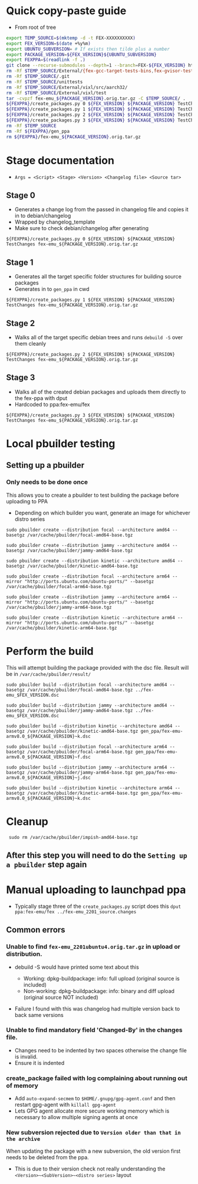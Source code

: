 # Quick copy-paste guide
* From root of tree
``` bash
export TEMP_SOURCE=$(mktemp -d -t FEX-XXXXXXXXXX)
export FEX_VERSION=$(date +%y%m)
export UBUNTU_SUBVERSION= # If exists then tilde plus a number
export PACKAGE_VERSION=${FEX_VERSION}${UBUNTU_SUBVERSION}
export FEXPPA=$(readlink -f .)
git clone --recurse-submodules --depth=1 --branch=FEX-${FEX_VERSION} https://github.com/FEX-Emu/FEX.git $TEMP_SOURCE
rm -Rf $TEMP_SOURCE/External/{fex-gcc-target-tests-bins,fex-gvisor-tests-bins,fex-posixtest-bins}
rm -Rf $TEMP_SOURCE/.git
rm -Rf $TEMP_SOURCE/unittests
rm -Rf $TEMP_SOURCE/External/vixl/src/aarch32/
rm -Rf $TEMP_SOURCE/External/vixl/test
tar -cvpzf fex-emu_${PACKAGE_VERSION}.orig.tar.gz -C $TEMP_SOURCE/ .
${FEXPPA}/create_packages.py 0 ${FEX_VERSION} ${PACKAGE_VERSION} TestChanges fex-emu_${PACKAGE_VERSION}.orig.tar.gz
${FEXPPA}/create_packages.py 1 ${FEX_VERSION} ${PACKAGE_VERSION} TestChanges fex-emu_${PACKAGE_VERSION}.orig.tar.gz
${FEXPPA}/create_packages.py 2 ${FEX_VERSION} ${PACKAGE_VERSION} TestChanges fex-emu_${PACKAGE_VERSION}.orig.tar.gz
${FEXPPA}/create_packages.py 3 ${FEX_VERSION} ${PACKAGE_VERSION} TestChanges fex-emu_${PACKAGE_VERSION}.orig.tar.gz
rm -Rf $TEMP_SOURCE
rm -Rf ${FEXPPA}/gen_ppa
rm ${FEXPPA}/fex-emu_${PACKAGE_VERSION}.orig.tar.gz
```

# Stage documentation
* `Args = <Script> <Stage> <Version> <Changelog file> <Source tar>`

## Stage 0
* Generates a change log from the passed in changelog file and copies it in to debian/changelog
* Wrapped by changelog_template
* Make sure to check debian/changelog after generating

`${FEXPPA}/create_packages.py 0 ${FEX_VERSION} ${PACKAGE_VERSION} TestChanges fex-emu_${PACKAGE_VERSION}.orig.tar.gz`

## Stage 1
* Generates all the target specific folder structures for building source packages
* Generates in to `gen_ppa` in cwd

`${FEXPPA}/create_packages.py 1 ${FEX_VERSION} ${PACKAGE_VERSION} TestChanges fex-emu_${PACKAGE_VERSION}.orig.tar.gz`

## Stage 2
* Walks all of the target specific debian trees and runs `debuild -S` over them cleanly

`${FEXPPA}/create_packages.py 2 ${FEX_VERSION} ${PACKAGE_VERSION} TestChanges fex-emu_${PACKAGE_VERSION}.orig.tar.gz`

## Stage 3
* Walks all of the created debian packages and uploads them directly to the fex-ppa with dput
* Hardcoded to ppa:fex-emu/fex

`${FEXPPA}/create_packages.py 3 ${FEX_VERSION} ${PACKAGE_VERSION} TestChanges fex-emu_${PACKAGE_VERSION}.orig.tar.gz`

# Local pbuilder testing

## Setting up a pbuilder
### Only needs to be done once
This allows you to create a pbuilder to test building the package before uploading to PPA

* Depending on which builder you want, generate an image for whichever distro series

`sudo pbuilder create --distribution focal --architecture amd64 --basetgz /var/cache/pbuilder/focal-amd64-base.tgz`

`sudo pbuilder create --distribution jammy --architecture amd64 --basetgz /var/cache/pbuilder/jammy-amd64-base.tgz`

`sudo pbuilder create --distribution kinetic --architecture amd64 --basetgz /var/cache/pbuilder/kinetic-amd64-base.tgz`

`sudo pbuilder create --distribution focal --architecture arm64 --mirror "http://ports.ubuntu.com/ubuntu-ports/" --basetgz /var/cache/pbuilder/focal-arm64-base.tgz`

`sudo pbuilder create --distribution jammy --architecture arm64 --mirror "http://ports.ubuntu.com/ubuntu-ports/" --basetgz /var/cache/pbuilder/jammy-arm64-base.tgz`

`sudo pbuilder create --distribution kinetic --architecture arm64 --mirror "http://ports.ubuntu.com/ubuntu-ports/" --basetgz /var/cache/pbuilder/kinetic-arm64-base.tgz`

# Perform the build
This will attempt building the package provided with the dsc file.
Result will be in `/var/cache/pbuilder/result/`

`sudo pbuilder build --distribution focal --architecture amd64 --basetgz /var/cache/pbuilder/focal-amd64-base.tgz ../fex-emu_$FEX_VERSION.dsc`

`sudo pbuilder build --distribution jammy --architecture amd64 --basetgz /var/cache/pbuilder/jammy-amd64-base.tgz ../fex-emu_$FEX_VERSION.dsc`

`sudo pbuilder build --distribution kinetic --architecture amd64 --basetgz /var/cache/pbuilder/kinetic-amd64-base.tgz gen_ppa/fex-emu-armv8.0_${PACKAGE_VERSION}~k.dsc`

`sudo pbuilder build --distribution focal --architecture arm64 --basetgz /var/cache/pbuilder/focal-arm64-base.tgz gen_ppa/fex-emu-armv8.0_${PACKAGE_VERSION}~f.dsc`

`sudo pbuilder build --distribution jammy --architecture arm64 --basetgz /var/cache/pbuilder/jammy-arm64-base.tgz gen_ppa/fex-emu-armv8.0_${PACKAGE_VERSION}~j.dsc`

`sudo pbuilder build --distribution kinetic --architecture arm64 --basetgz /var/cache/pbuilder/kinetic-arm64-base.tgz gen_ppa/fex-emu-armv8.0_${PACKAGE_VERSION}~k.dsc`

# Cleanup
` sudo rm /var/cache/pbuilder/impish-amd64-base.tgz`

## After this step you will need to do the `Setting up a pbuilder` step again

# Manual uploading to launchpad ppa

* Typically stage three of the `create_packages.py` script does this
`dput ppa:fex-emu/fex ../fex-emu_2201_source.changes`

## Common errors
### Unable to find `fex-emu_2201ubuntu4.orig.tar.gz` in upload or distribution.
* debuild -S would have printed some text about this
  * Working: dpkg-buildpackage: info: full upload (original source is included)
  * Non-working: dpkg-buildpackage: info: binary and diff upload (original source NOT included)

* Failure I found with this was changelog had multiple version back to back same versions

### Unable to find mandatory field 'Changed-By' in the changes file.
* Changes need to be indented by two spaces otherwise the change file is invalid.
* Ensure it is indented

### create_package failed with log complaining about running out of memory
* Add `auto-expand-secmem` to `$HOME/.gnupg/gpg-agent.conf` and then restart gpg-agent with `killall gpg-agent`
* Lets GPG agent allocate more secure working memory which is necessary to allow multiple signing agents at once

### New subversion rejected due to `Version older than that in the archive`
When updating the package with a new subversion, the old version first needs to be deleted from the ppa.

- This is due to their version check not really understanding the `<Version>~<SubVersion>~<distro series>` layout

